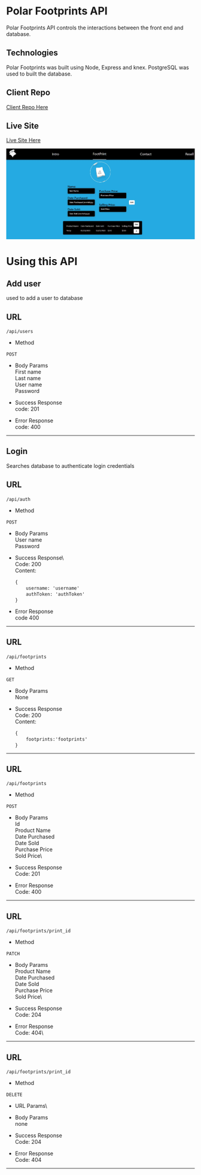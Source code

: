 # Polar Footprints API

Polar Footprints API controls the interactions between the front end and database.

## Technologies

Polar Footprints was built using Node, Express and knex. PostgreSQL was used to built the database.

## Client Repo

[Client Repo Here](https://github.com/Joalvaca/Polar-Footprint.git)

## Live Site

[Live Site Here](https://polar-app.now.sh/)

![Polar Form](https://github.com/Joalvaca/Polar-Server/raw/master/src/images/Polarform.jpg)

# Using this API

## Add user

used to add a user to database

## URL

```
/api/users
```

- Method

```
POST
```

- Body Params\
  First name\
  Last name\
  User name\
  Password

- Success Response\
  code: 201

- Error Response\
  code: 400

---

## Login

Searches database to authenticate login credentials

## URL

```
/api/auth
```

- Method

```
POST
```

- Body Params\
  User name\
  Password

- Success Response\  
  Code: 200\
  Content:

  ```
  {
      username: 'username'
      authToken: 'authToken'
  }
  ```

- Error Response\
  code 400

---

## URL

```
/api/footprints
```

- Method

```
GET
```

- Body Params\
  None

- Success Response\
  Code: 200\
  Content:

  ```
  {
      footprints:'footprints'
  }
  ```

---

## URL

```
/api/footprints
```

- Method

```
POST
```

- Body Params\
  Id\
  Product Name\
  Date Purchased\
  Date Sold\
  Purchase Price\
  Sold Price\

- Success Response\
  Code: 201

- Error Response\
  Code: 400

---

## URL

```
/api/footprints/print_id
```

- Method

```
PATCH
```

- Body Params\
  Product Name\
  Date Purchased\
  Date Sold\
  Purchase Price\
  Sold Price\

- Success Response\
  Code: 204

- Error Response\
  Code: 404\

---

## URL

```
/api/footprints/print_id
```

- Method

```
DELETE
```

- URL Params\

- Body Params\
  none

- Success Response\
  Code: 204

- Error Response\
  Code: 404

---
